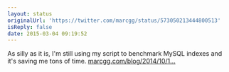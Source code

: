 ```yaml
---
layout: status
originalUrl: 'https://twitter.com/marcgg/status/573050213444800513'
isReply: false
date: 2015-03-04 09:19:52
---
```


As silly as it is, I'm still using my script to benchmark MySQL indexes and it's saving me tons of time. [marcgg.com/blog/2014/10/1…](http://marcgg.com/blog/2014/10/13/mysql-try-all-indexes-combinations-script/)
